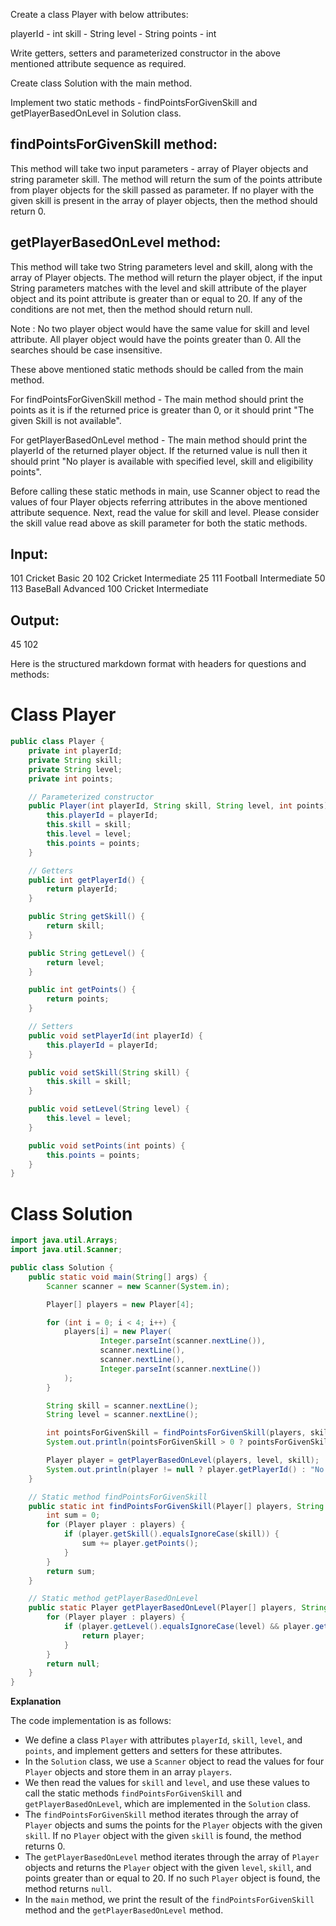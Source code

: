 Create a class Player with below attributes: 

playerId - int 
skill - String 
level - String 
points - int

Write getters, setters and parameterized constructor in the above mentioned attribute 
sequence as required.

Create class Solution with the main method.

Implement two static methods - findPointsForGivenSkill and getPlayerBasedOnLevel in Solution class.

findPointsForGivenSkill method: 
------------------------------------
This method will take two input parameters - array of Player objects 
and string parameter skill. The method will return the sum of the points attribute from player objects 
for the skill passed as parameter. If no player with the given skill is present in the array of player 
objects, then the method should return 0.

getPlayerBasedOnLevel method: 
-------------------------------------
This method will take two String parameters level and skill, along with the array of Player objects. 
The method will return the player object, if the input String parameters matches with the level and 
skill attribute of the player object and its point attribute is greater than or equal to 20. If any 
of the conditions are not met, then the method should return null.

Note : No two player object would have the same value for skill and level attribute. All player object 
would have the points greater than 0. All the searches should be case insensitive.

These above mentioned static methods should be called from the main method.

For findPointsForGivenSkill method - The main method should print the points as it is if the returned 
price is greater than 0, or it should print "The given Skill is not available".

For getPlayerBasedOnLevel method - The main method should print the playerId of the returned player object.
If the returned value is null then it should print "No player is available with specified level, skill 
and eligibility points".

Before calling these static methods in main, use Scanner object to read the values of four Player objects 
referring attributes in the above mentioned attribute sequence. Next, read the value for skill and level.
Please consider the skill value read above as skill parameter for both the static methods.

Input:
-----------
101
Cricket
Basic
20
102
Cricket
Intermediate
25
111
Football
Intermediate
50
113
BaseBall
Advanced
100
Cricket
Intermediate

Output:
--------------
45
102

Here is the structured markdown format with headers for questions and methods:

**Class Player**
===============

```java
public class Player {
    private int playerId;
    private String skill;
    private String level;
    private int points;

    // Parameterized constructor
    public Player(int playerId, String skill, String level, int points) {
        this.playerId = playerId;
        this.skill = skill;
        this.level = level;
        this.points = points;
    }

    // Getters
    public int getPlayerId() {
        return playerId;
    }

    public String getSkill() {
        return skill;
    }

    public String getLevel() {
        return level;
    }

    public int getPoints() {
        return points;
    }

    // Setters
    public void setPlayerId(int playerId) {
        this.playerId = playerId;
    }

    public void setSkill(String skill) {
        this.skill = skill;
    }

    public void setLevel(String level) {
        this.level = level;
    }

    public void setPoints(int points) {
        this.points = points;
    }
}
```

**Class Solution**
================

```java
import java.util.Arrays;
import java.util.Scanner;

public class Solution {
    public static void main(String[] args) {
        Scanner scanner = new Scanner(System.in);

        Player[] players = new Player[4];

        for (int i = 0; i < 4; i++) {
            players[i] = new Player(
                    Integer.parseInt(scanner.nextLine()),
                    scanner.nextLine(),
                    scanner.nextLine(),
                    Integer.parseInt(scanner.nextLine())
            );
        }

        String skill = scanner.nextLine();
        String level = scanner.nextLine();

        int pointsForGivenSkill = findPointsForGivenSkill(players, skill);
        System.out.println(pointsForGivenSkill > 0 ? pointsForGivenSkill : "The given Skill is not available");

        Player player = getPlayerBasedOnLevel(players, level, skill);
        System.out.println(player != null ? player.getPlayerId() : "No player is available with specified level, skill and eligibility points");
    }

    // Static method findPointsForGivenSkill
    public static int findPointsForGivenSkill(Player[] players, String skill) {
        int sum = 0;
        for (Player player : players) {
            if (player.getSkill().equalsIgnoreCase(skill)) {
                sum += player.getPoints();
            }
        }
        return sum;
    }

    // Static method getPlayerBasedOnLevel
    public static Player getPlayerBasedOnLevel(Player[] players, String level, String skill) {
        for (Player player : players) {
            if (player.getLevel().equalsIgnoreCase(level) && player.getSkill().equalsIgnoreCase(skill) && player.getPoints() >= 20) {
                return player;
            }
        }
        return null;
    }
}
```

**Explanation**

The code implementation is as follows:

*   We define a class `Player` with attributes `playerId`, `skill`, `level`, and `points`, and implement getters and setters for these attributes.
*   In the `Solution` class, we use a `Scanner` object to read the values for four `Player` objects and store them in an array `players`.
*   We then read the values for `skill` and `level`, and use these values to call the static methods `findPointsForGivenSkill` and `getPlayerBasedOnLevel`, which are implemented in the `Solution` class.
*   The `findPointsForGivenSkill` method iterates through the array of `Player` objects and sums the points for the `Player` objects with the given `skill`. If no `Player` object with the given `skill` is found, the method returns 0.
*   The `getPlayerBasedOnLevel` method iterates through the array of `Player` objects and returns the `Player` object with the given `level`, `skill`, and points greater than or equal to 20. If no such `Player` object is found, the method returns `null`.
*   In the `main` method, we print the result of the `findPointsForGivenSkill` method and the `getPlayerBasedOnLevel` method.